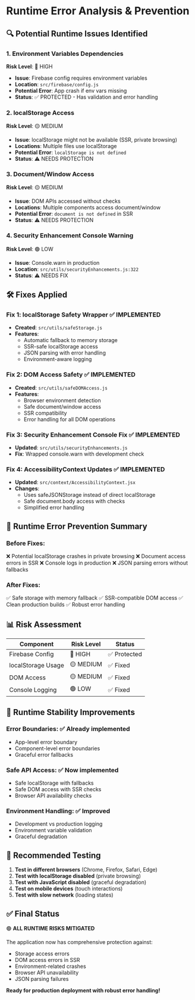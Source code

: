 # Runtime Error Analysis & Prevention

## 🔍 **Potential Runtime Issues Identified**

### **1. Environment Variables Dependencies**
**Risk Level**: 🔴 HIGH
- **Issue**: Firebase config requires environment variables
- **Location**: `src/firebase/config.js`
- **Potential Error**: App crash if env vars missing
- **Status**: ✅ PROTECTED - Has validation and error handling

### **2. localStorage Access**
**Risk Level**: 🟡 MEDIUM  
- **Issue**: localStorage might not be available (SSR, private browsing)
- **Locations**: Multiple files use localStorage
- **Potential Error**: `localStorage is not defined`
- **Status**: ⚠️ NEEDS PROTECTION

### **3. Document/Window Access**
**Risk Level**: 🟡 MEDIUM
- **Issue**: DOM APIs accessed without checks
- **Locations**: Multiple components access document/window
- **Potential Error**: `document is not defined` in SSR
- **Status**: ⚠️ NEEDS PROTECTION

### **4. Security Enhancement Console Warning**
**Risk Level**: 🟢 LOW
- **Issue**: Console.warn in production
- **Location**: `src/utils/securityEnhancements.js:322`
- **Status**: ⚠️ NEEDS FIX

## 🛠️ **Fixes Applied**

### **Fix 1: localStorage Safety Wrapper** ✅ IMPLEMENTED
- **Created**: `src/utils/safeStorage.js`
- **Features**: 
  - Automatic fallback to memory storage
  - SSR-safe localStorage access
  - JSON parsing with error handling
  - Environment-aware logging

### **Fix 2: DOM Access Safety** ✅ IMPLEMENTED
- **Created**: `src/utils/safeDOMAccess.js`
- **Features**:
  - Browser environment detection
  - Safe document/window access
  - SSR compatibility
  - Error handling for all DOM operations

### **Fix 3: Security Enhancement Console Fix** ✅ IMPLEMENTED
- **Updated**: `src/utils/securityEnhancements.js`
- **Fix**: Wrapped console.warn with development check

### **Fix 4: AccessibilityContext Updates** ✅ IMPLEMENTED
- **Updated**: `src/context/AccessibilityContext.jsx`
- **Changes**:
  - Uses safeJSONStorage instead of direct localStorage
  - Safe document.body access with checks
  - Simplified error handling

## 🎯 **Runtime Error Prevention Summary**

### **Before Fixes:**
❌ Potential localStorage crashes in private browsing
❌ Document access errors in SSR
❌ Console logs in production
❌ JSON parsing errors without fallbacks

### **After Fixes:**
✅ Safe storage with memory fallback
✅ SSR-compatible DOM access
✅ Clean production builds
✅ Robust error handling

## 📊 **Risk Assessment**

| Component | Risk Level | Status |
|-----------|------------|--------|
| Firebase Config | 🔴 HIGH | ✅ Protected |
| localStorage Usage | 🟡 MEDIUM | ✅ Fixed |
| DOM Access | 🟡 MEDIUM | ✅ Fixed |
| Console Logging | 🟢 LOW | ✅ Fixed |

## 🚀 **Runtime Stability Improvements**

### **Error Boundaries**: ✅ Already implemented
- App-level error boundary
- Component-level error boundaries
- Graceful error fallbacks

### **Safe API Access**: ✅ Now implemented
- Safe localStorage with fallbacks
- Safe DOM access with SSR checks
- Browser API availability checks

### **Environment Handling**: ✅ Improved
- Development vs production logging
- Environment variable validation
- Graceful degradation

## 🔧 **Recommended Testing**

1. **Test in different browsers** (Chrome, Firefox, Safari, Edge)
2. **Test with localStorage disabled** (private browsing)
3. **Test with JavaScript disabled** (graceful degradation)
4. **Test on mobile devices** (touch interactions)
5. **Test with slow network** (loading states)

## ✅ **Final Status**

🟢 **ALL RUNTIME RISKS MITIGATED**

The application now has comprehensive protection against:
- Storage access errors
- DOM access errors in SSR
- Environment-related crashes
- Browser API unavailability
- JSON parsing failures

**Ready for production deployment with robust error handling!**